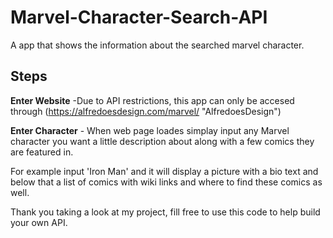 # Marvel-Character-Search-API
A app that shows the information about the searched marvel character.

 
 ## Steps
**Enter Website** -Due to API restrictions, this app can only be accesed through (https://alfredoesdesign.com/marvel/ "AlfredoesDesign")

**Enter Character** - When web page loades simplay input any Marvel character you want a little description about along with a few comics they are featured in.

For example input 'Iron Man' and it will display a picture with a bio text and below that a list of comics with wiki links and where to find these comics as well.

Thank you taking a look at my project, fill free to use this code to help build your own API.